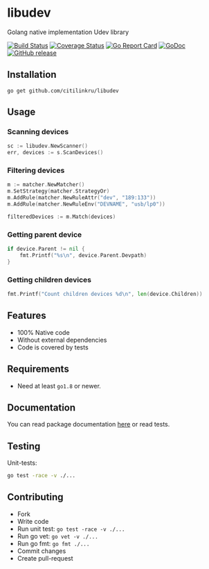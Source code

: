 # libudev
Golang native implementation Udev library

[![Build Status](https://travis-ci.org/citilinkru/libudev.svg?branch=master)](https://travis-ci.org/citilinkru/libudev)
[![Coverage Status](https://coveralls.io/repos/github/citilinkru/libudev/badge.svg?branch=master)](https://coveralls.io/github/citilinkru/libudev?branch=master)
[![Go Report Card](https://goreportcard.com/badge/github.com/citilinkru/libudev)](https://goreportcard.com/report/github.com/citilinkru/libudev)
[![GoDoc](https://godoc.org/github.com/citilinkru/libudev?status.svg)](https://godoc.org/github.com/citilinkru/libudev)
[![GitHub release](https://img.shields.io/github/release/citilinkru/libudev.svg)](https://github.com/citilinkru/libudev/releases)


Installation
------------
    go get github.com/citilinkru/libudev

Usage
-----

### Scanning devices
```go
sc := libudev.NewScanner()
err, devices := s.ScanDevices()
```

### Filtering devices
```go
m := matcher.NewMatcher()
m.SetStrategy(matcher.StrategyOr)
m.AddRule(matcher.NewRuleAttr("dev", "189:133"))
m.AddRule(matcher.NewRuleEnv("DEVNAME", "usb/lp0"))

filteredDevices := m.Match(devices)
```

### Getting parent device
```go
if device.Parent != nil {
    fmt.Printf("%s\n", device.Parent.Devpath)
}
```

### Getting children devices
```go
fmt.Printf("Count children devices %d\n", len(device.Children))
```

Features
--------
* 100% Native code
* Without external dependencies
* Code is covered by tests

Requirements
------------

* Need at least `go1.8` or newer.

Documentation
-------------

You can read package documentation [here](http:godoc.org/github.com/citilinkru/libudev) or read tests.

Testing
-------
Unit-tests:
```bash
go test -race -v ./...
```

Contributing
------------
* Fork
* Write code
* Run unit test: `go test -race -v ./...`
* Run go vet: `go vet -v ./...`
* Run go fmt: `go fmt ./...`
* Commit changes
* Create pull-request
